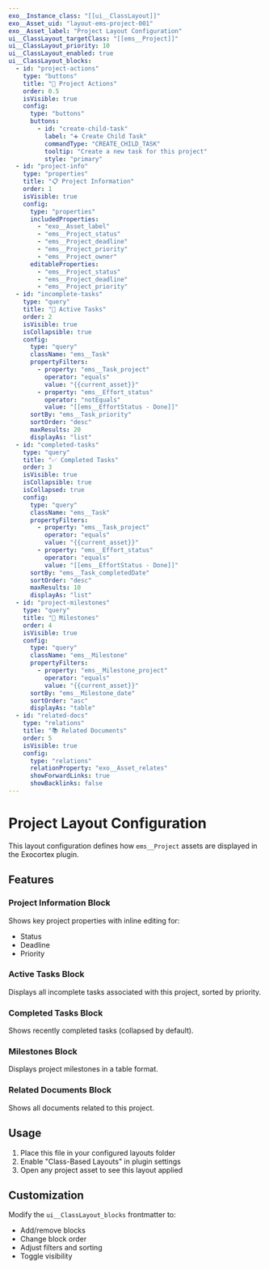 ```yaml
---
exo__Instance_class: "[[ui__ClassLayout]]"
exo__Asset_uid: "layout-ems-project-001"
exo__Asset_label: "Project Layout Configuration"
ui__ClassLayout_targetClass: "[[ems__Project]]"
ui__ClassLayout_priority: 10
ui__ClassLayout_enabled: true
ui__ClassLayout_blocks:
  - id: "project-actions"
    type: "buttons"
    title: "🚀 Project Actions"
    order: 0.5
    isVisible: true
    config:
      type: "buttons"
      buttons:
        - id: "create-child-task"
          label: "➕ Create Child Task"
          commandType: "CREATE_CHILD_TASK"
          tooltip: "Create a new task for this project"
          style: "primary"
  - id: "project-info"
    type: "properties"
    title: "📋 Project Information"
    order: 1
    isVisible: true
    config:
      type: "properties"
      includedProperties:
        - "exo__Asset_label"
        - "ems__Project_status"
        - "ems__Project_deadline"
        - "ems__Project_priority"
        - "ems__Project_owner"
      editableProperties:
        - "ems__Project_status"
        - "ems__Project_deadline"
        - "ems__Project_priority"
  - id: "incomplete-tasks"
    type: "query"
    title: "📝 Active Tasks"
    order: 2
    isVisible: true
    isCollapsible: true
    config:
      type: "query"
      className: "ems__Task"
      propertyFilters:
        - property: "ems__Task_project"
          operator: "equals"
          value: "{{current_asset}}"
        - property: "ems__Effort_status"
          operator: "notEquals"
          value: "[[ems__EffortStatus - Done]]"
      sortBy: "ems__Task_priority"
      sortOrder: "desc"
      maxResults: 20
      displayAs: "list"
  - id: "completed-tasks"
    type: "query"
    title: "✅ Completed Tasks"
    order: 3
    isVisible: true
    isCollapsible: true
    isCollapsed: true
    config:
      type: "query"
      className: "ems__Task"
      propertyFilters:
        - property: "ems__Task_project"
          operator: "equals"
          value: "{{current_asset}}"
        - property: "ems__Effort_status"
          operator: "equals"
          value: "[[ems__EffortStatus - Done]]"
      sortBy: "ems__Task_completedDate"
      sortOrder: "desc"
      maxResults: 10
      displayAs: "list"
  - id: "project-milestones"
    type: "query"
    title: "🎯 Milestones"
    order: 4
    isVisible: true
    config:
      type: "query"
      className: "ems__Milestone"
      propertyFilters:
        - property: "ems__Milestone_project"
          operator: "equals"
          value: "{{current_asset}}"
      sortBy: "ems__Milestone_date"
      sortOrder: "asc"
      displayAs: "table"
  - id: "related-docs"
    type: "relations"
    title: "📚 Related Documents"
    order: 5
    isVisible: true
    config:
      type: "relations"
      relationProperty: "exo__Asset_relates"
      showForwardLinks: true
      showBacklinks: false
---
```


# Project Layout Configuration

This layout configuration defines how `ems__Project` assets are displayed in the Exocortex plugin.

## Features

### Project Information Block

Shows key project properties with inline editing for:

- Status
- Deadline
- Priority

### Active Tasks Block

Displays all incomplete tasks associated with this project, sorted by priority.

### Completed Tasks Block

Shows recently completed tasks (collapsed by default).

### Milestones Block

Displays project milestones in a table format.

### Related Documents Block

Shows all documents related to this project.

## Usage

1. Place this file in your configured layouts folder
2. Enable "Class-Based Layouts" in plugin settings
3. Open any project asset to see this layout applied

## Customization

Modify the `ui__ClassLayout_blocks` frontmatter to:

- Add/remove blocks
- Change block order
- Adjust filters and sorting
- Toggle visibility
